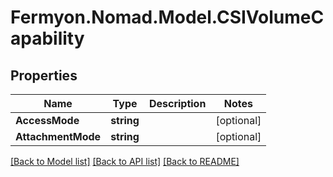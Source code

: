 # Fermyon.Nomad.Model.CSIVolumeCapability

## Properties

Name | Type | Description | Notes
------------ | ------------- | ------------- | -------------
**AccessMode** | **string** |  | [optional] 
**AttachmentMode** | **string** |  | [optional] 

[[Back to Model list]](../README.md#documentation-for-models) [[Back to API list]](../README.md#documentation-for-api-endpoints) [[Back to README]](../README.md)

